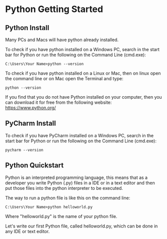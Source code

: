 # Python Getting Started

## Python Install

Many PCs and Macs will have python already installed.

To check if you have python installed on a Windows PC, search in the start bar for Python or run the following on the Command Line (cmd.exe):
```
C:\Users\Your Name>python --version
```

To check if you have python installed on a Linux or Mac, then on linux open the command line or on Mac open the Terminal and type:
```
python --version
```

If you find that you do not have Python installed on your computer, then you can download it for free from the following website: https://www.python.org/

## PyCharm Install

To check if you have PyCharm installed on a Windows PC, search in the start bar for Python or run the following on the Command Line (cmd.exe):
```
pycharm --version
```

## Python Quickstart

Python is an interpreted programming language, this means that as a developer you write Python (.py) files in a IDE or in a text editor and then put those files into the python interpreter to be executed.

The way to run a python file is like this on the command line:
```
C:\Users\Your Name>python helloworld.py
```
Where "helloworld.py" is the name of your python file.

Let's write our first Python file, called helloworld.py, which can be done in any IDE or text editor.
